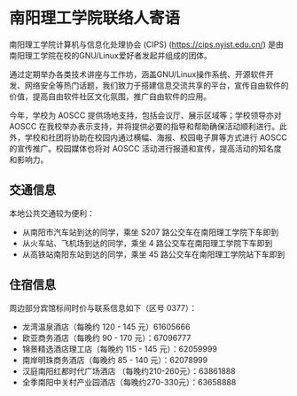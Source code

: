 南阳理工学院联络人寄语
====

南阳理工学院计算机与信息化处理协会 (CIPS) (https://cips.nyist.edu.cn/) 是由南阳理工学院在校的GNU/Linux爱好者发起并组成的团体。

通过定期举办各类技术讲座与工作坊，涵盖GNU/Linux操作系统、开源软件开发、网络安全等热门话题，我们致力于搭建信息交流共享的平台，宣传自由软件的价值，提高自由软件社区文化氛围，推广自由软件的应用。

今年，学校为 AOSCC 提供场地支持，包括会议厅、展示区域等；学校领导亦对 AOSCC 在我校举办表示支持，并将提供必要的指导和帮助确保活动顺利进行。此外，学校和社团将协助在校园内通过横幅、海报、校园电子屏等方式进行 AOSCC 的宣传推广。校园媒体也将对 AOSCC 活动进行报道和宣传，提高活动的知名度和影响力。

交通信息
----

本地公共交通较为便利：

- 从南阳市汽车站到达的同学，乘坐 S207 路公交车在南阳理工学院下车即到
- 从火车站、飞机场到达的同学，乘坐 4 路公交车在南阳理工学院下车即到
- 从高铁站南阳东站到达的同学，乘坐 45 路公交车在南阳理工学院站下车即到

住宿信息
----

周边部分宾馆标间时价与联系信息如下（区号 0377）：

- 龙湾温泉酒店（每晚约 120 - 145 元）61605666
- 欧亚商务酒店（每晚约 90 - 170 元）：67096777 
- 锦景精选酒店理工店（每晚约 115 - 145 元）：62059999
- 南岸明珠商务酒店（每晚约 85 - 140 元）：62078999
- 汉庭南阳红都时代广场酒店 （每晚约210-260元）：63861888
- 全季南阳中关村产业园酒店（每晚约270-330元）：63658888
